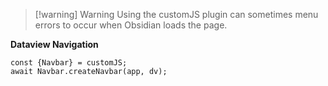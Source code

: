 > [!warning] Warning
> Using the customJS plugin can sometimes menu errors to occur when Obsidian loads the page.

**Dataview Navigation**
```dataviewjs
const {Navbar} = customJS;
await Navbar.createNavbar(app, dv); 
```